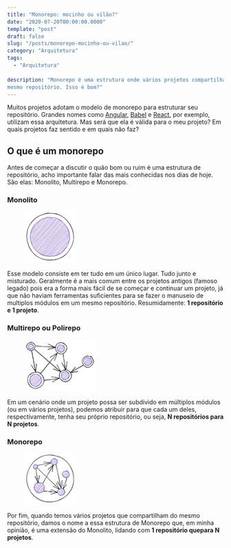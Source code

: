 ```yaml
---
title: "Monorepo: mocinho ou vilão?"
date: "2020-07-20T00:00:00.0000"
template: "post"
draft: false
slug: "/posts/monorepo-mocinho-ou-vilao/"
category: "Arquitetura"
tags:
  - "Arquitetura"

description: "Monorepo é uma estrutura onde vários projetos compartilham do 
mesmo repositório. Isso é bom?"
---
```


Muitos projetos adotam o modelo de monorepo para estruturar seu repositório.
Grandes nomes como [Angular](https://github.com/angular/angular),
[Babel](https://github.com/babel/babel) e
[React](https://github.com/facebook/react), por exemplo, utilizam essa
arquitetura. Mas será que ela é válida para o meu projeto? Em quais projetos faz
sentido e em quais não faz?

## O que é um monorepo

Antes de começar a discutir o quão bom ou ruim é uma estrutura de repositório,
acho importante falar das mais conhecidas nos dias de hoje. São elas: Monolito,
Multirepo e Monorepo.

### Monolito

<figure class="float-left" style="width: 120px">
  <img src="/media/monorepo/monolith.png" alt="Monolito">
</figure>

Esse modelo consiste em ter tudo em um único lugar. Tudo junto e misturado.
Geralmente é a mais comum entre os projetos antigos (famoso legado) pois era a
forma mais fácil de se começar e continuar um projeto, já que não haviam
ferramentas suficientes para se fazer o manuseio de multiplos módulos em um
mesmo repositório. Resumidamente: **1 repositório e 1 projeto**.

### Multirepo ou Polirepo

<figure class="float-right" style="width: 167px">
	<img src="/media/monorepo/multirepo.png" alt="Multirepo ou Polirepo">
</figure>

Em um cenário onde um projeto possa ser subdivido em múltiplos módulos (ou em
vários projetos), podemos atribuir para que cada um deles, respectivamente,
tenha seu próprio repositório, ou seja, **N repositórios para N
projetos**.

### Monorepo

<figure class="float-left" style="width: 120px">
	<img src="/media/monorepo/monorepo.png" alt="Monorepo">
</figure>

Por fim, quando temos vários projetos que compartilham do mesmo repositório,
damos o nome a essa estrutura de Monorepo que, em minha opinião, é uma extensão
do Monolito, lidando com **1 repositório quepara N projetos**.

